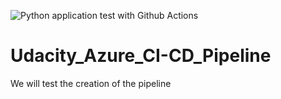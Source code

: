 ![Python application test with Github Actions](https://github.com/JoseBerrocal/Udacity_Azure_CI-CD_Pipeline/workflows/Python%20application%20test%20with%20Github%20Actions/badge.svg)

# Udacity_Azure_CI-CD_Pipeline
We will test the creation of the pipeline
 